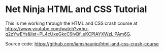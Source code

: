 # Net Ninja HTML and CSS Tutorial

This is me working through the HTML and CSS crash course at https://www.youtube.com/watch?v=hu-q2zYwEYs&list=PL4cUxeGkcC9ivBf_eKCPIAYXWzLlPAm6G.

Source code: https://github.com/iamshaunjp/html-and-css-crash-course
